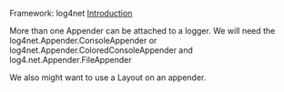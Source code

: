 Framework: log4net
[Introduction](https://logging.apache.org/log4net/release/manual/introduction.html)

More than one Appender can be attached to a logger.
We will need the
	log4net.Appender.ConsoleAppender
		or
	log4net.Appender.ColoredConsoleAppender
and
	log4.net.Appender.FileAppender

We also might want to use a Layout on an appender. 
